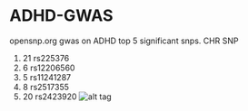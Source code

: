 # ADHD-GWAS
opensnp.org gwas on ADHD
top 5 significant snps.
     CHR   SNP
  1. 21 rs225376
  2. 6  rs12206560
  3. 5  rs11241287
  4. 8  rs2517355
  5. 20 rs2423920
![alt tag]()
